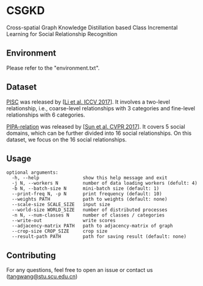 # CSGKD
Cross-spatial Graph Knowledge Distillation based Class Incremental Learning for Social Relationship Recognition

## Environment

Please refer to the "environment.txt".

## Dataset
[PISC](https://zenodo.org/record/1059155#.WznPu_F97CI) was released by [[Li et al. ICCV 2017](https://arxiv.org/abs/1708.00634)]. It involves a two-level relationship, i.e., coarse-level relationships with 3 categories and fine-level relationships with 6 categories.

[PIPA-relation](https://www.mpi-inf.mpg.de/departments/computer-vision-and-multimodal-computing/research/human-activity-recognition/social-relation-recognition/) was released by [[Sun et al. CVPR 2017](https://arxiv.org/abs/1704.06456)]. It covers 5 social domains, which can be further divided into 16 social relationships. On this dataset, we focus on the 16 social relationships.

## Usage
    optional arguments:
      -h, --help                show this help message and exit
      -j N, --workers N         number of data loading workers (defult: 4)
      -b N, --batch-size N      mini-batch size (default: 1)
      --print-freq N, -p N      print frequency (default: 10)
      --weights PATH            path to weights (default: none)
      --scale-size SCALE_SIZE   input size
      --world-size WORLD_SIZE   number of distributed processes
      -n N, --num-classes N     number of classes / categories
      --write-out               write scores
      --adjacency-matrix PATH   path to adjacency-matrix of graph
      --crop-size CROP_SIZE     crop size
      --result-path PATH        path for saving result (default: none)

## Contributing
For any questions, feel free to open an issue or contact us (tangwang@stu.scu.edu.cn)
